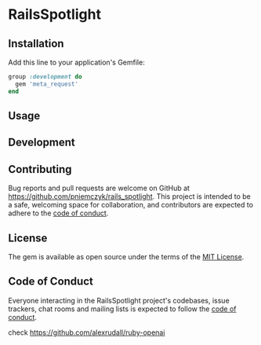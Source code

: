 # RailsSpotlight

## Installation

Add this line to your application's Gemfile:

```ruby
group :development do
  gem 'meta_request'
end
```

## Usage

## Development

## Contributing

Bug reports and pull requests are welcome on GitHub at https://github.com/pniemczyk/rails_spotlight. This project is intended to be a safe, welcoming space for collaboration, and contributors are expected to adhere to the [code of conduct](https://github.com/[USERNAME]/rails_spotlight/blob/master/CODE_OF_CONDUCT.md).

## License

The gem is available as open source under the terms of the [MIT License](https://opensource.org/licenses/MIT).

## Code of Conduct

Everyone interacting in the RailsSpotlight project's codebases, issue trackers, chat rooms and mailing lists is expected to follow the [code of conduct](https://github.com/pniemczyk/rails_spotlight/blob/master/CODE_OF_CONDUCT.md).


check https://github.com/alexrudall/ruby-openai
